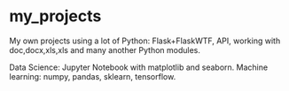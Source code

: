 # my_projects
My own projects using a lot of Python: Flask+FlaskWTF, API, working with doc,docx,xls,xls and many another Python modules.

Data Science: Jupyter Notebook with matplotlib and seaborn.
Machine learning: numpy, pandas, sklearn, tensorflow.


